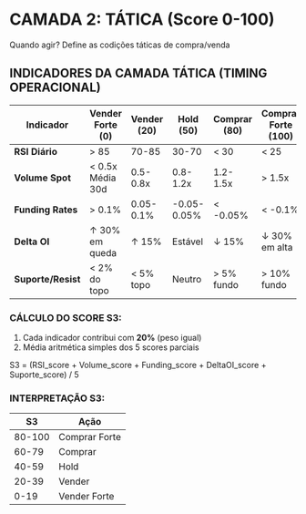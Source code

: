# CAMADA 2: TÁTICA (Score 0-100)
Quando agir? Define as codições táticas de compra/venda 

## INDICADORES DA CAMADA TÁTICA (TIMING OPERACIONAL)  
| Indicador       | Vender Forte (0) | Vender (20) | Hold (50) | Comprar (80) | Comprar Forte (100) |  
|-----------------|-------------------|-------------|-----------|--------------|----------------------|  
| **RSI Diário**  | > 85             | 70-85       | 30-70     | < 30         | < 25                |  
| **Volume Spot** | < 0.5x Média 30d | 0.5-0.8x    | 0.8-1.2x  | 1.2-1.5x     | > 1.5x              |  
| **Funding Rates**| > 0.1%          | 0.05-0.1%   | -0.05-0.05% | < -0.05%    | < -0.1%             |  
| **Delta OI**    | ↑ 30% em queda   | ↑ 15%       | Estável   | ↓ 15%        | ↓ 30% em alta       |  
| **Suporte/Resist**| < 2% do topo   | < 5% topo   | Neutro    | > 5% fundo   | > 10% fundo         |  


### CÁLCULO DO SCORE S3:  
1. Cada indicador contribui com **20%** (peso igual)  
2. Média aritmética simples dos 5 scores parciais

S3 = (RSI_score + Volume_score + Funding_score + DeltaOI_score + Suporte_score) / 5

### INTERPRETAÇÃO S3:
| S3     | Ação           | 
|--------|----------------|
| 80-100 | Comprar Forte  | 
| 60-79  | Comprar        | 
| 40-59  | Hold           | 
| 20-39  | Vender         | 
| 0-19   | Vender Forte   |